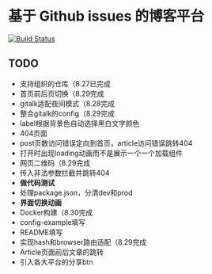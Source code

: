 # 基于 Github issues 的博客平台
[![Build Status](https://travis-ci.org/CoderMing/blogsue.svg?branch=master)](https://travis-ci.org/CoderMing/blogsue)

## TODO
- 支持组织的仓库（8.27已完成
- 首页前后页切换（8.29完成
- gitalk适配夜间模式（8.28完成
- 整合gitalk的config（8.29完成
- label根据背景色自动选择黑白文字颜色
- 404页面
- post页数访问错误定向到首页，article访问错误跳转404
- 打开时出现loading动画而不是展示一个一个加载组件
- 网页二维码（8.29完成
- 传入非法参数拦截并跳转404
- **做代码测试**
- 处理package.json，分清dev和prod
- **界面切换动画**
- Docker构建（8.30完成
- config-example填写
- README填写
- 实现hash和browser路由适配（8.29完成
- Article页面前后文章的跳转
- 引入各大平台的分享btn